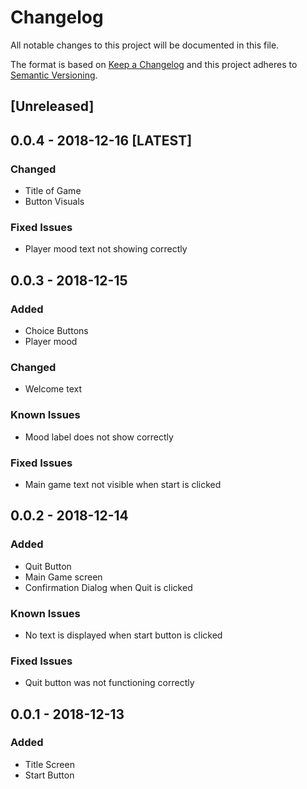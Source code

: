 # Changelog
All notable changes to this project will be documented in this file.

The format is based on [Keep a Changelog](http://keepachangelog.com/en/1.0.0/)
and this project adheres to [Semantic Versioning](http://semver.org/spec/v2.0.0.html).

## [Unreleased]
## 0.0.4 - 2018-12-16 [LATEST]
### Changed
- Title of Game
- Button Visuals

### Fixed Issues
- Player mood text not showing correctly

## 0.0.3 - 2018-12-15 
### Added
- Choice Buttons
- Player mood

### Changed
- Welcome text

### Known Issues
- Mood label does not show correctly

### Fixed Issues
- Main game text not visible when start is clicked

## 0.0.2 - 2018-12-14
### Added
- Quit Button
- Main Game screen
- Confirmation Dialog when Quit is clicked

### Known Issues
- No text is displayed when start button is clicked

### Fixed Issues
- Quit button was not functioning correctly

## 0.0.1 - 2018-12-13
### Added
- Title Screen
- Start Button
